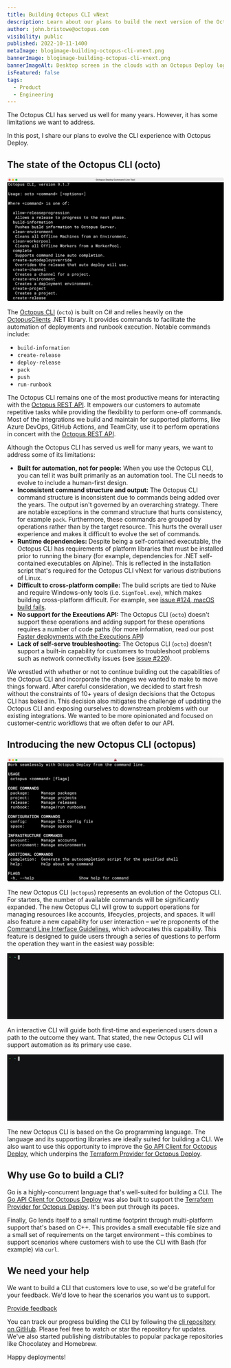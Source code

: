 ```yaml
---
title: Building Octopus CLI vNext
description: Learn about our plans to build the next version of the Octopus CLI.
author: john.bristowe@octopus.com
visibility: public
published: 2022-10-11-1400
metaImage: blogimage-building-octopus-cli-vnext.png
bannerImage: blogimage-building-octopus-cli-vnext.png
bannerImageAlt: Desktop screen in the clouds with an Octopus Deploy logo in front of it.
isFeatured: false
tags:
  - Product
  - Engineering
---
```


The Octopus CLI has served us well for many years. However, it has some limitations we want to address. 

In this post, I share our plans to evolve the CLI experience with Octopus Deploy.

## The state of the Octopus CLI (octo)

![Screenshot of Octopus CLI (octo)](octo.png)

The [Octopus CLI](https://github.com/OctopusDeploy/OctopusCLI) (`octo`) is built on C# and relies heavily on the [OctopusClients](https://github.com/OctopusDeploy/OctopusClients) .NET library. It provides commands to facilitate the automation of deployments and runbook execution. Notable commands include: 

- `build-information` 
- `create-release` 
- `deploy-release` 
- `pack` 
- `push` 
- `run-runbook` 

The Octopus CLI remains one of the most productive means for interacting with the [Octopus REST API](https://octopus.com/docs/octopus-rest-api). It empowers our customers to automate repetitive tasks while providing the flexibility to perform one-off commands. Most of the integrations we build and maintain for supported platforms, like Azure DevOps, GitHub Actions, and TeamCity, use it to perform operations in concert with the [Octopus REST API](https://octopus.com/docs/octopus-rest-api).

Although the Octopus CLI has served us well for many years, we want to address some of its limitations:

- **Built for automation, not for people:** When you use the Octopus CLI, you can tell it was built primarily as an automation tool. The CLI needs to evolve to include a human-first design.
- **Inconsistent command structure and output:** The Octopus CLI command structure is inconsistent due to commands being added over the years. The output isn't governed by an overarching strategy. There are notable exceptions in the command structure that hurts consistency, for example `pack`. Furthermore, these commands are grouped by operations rather than by the target resource. This hurts the overall user experience and makes it difficult to evolve the set of commands.
- **Runtime dependencies:** Despite being a self-contained executable, the Octopus CLI has requirements of platform libraries that must be installed prior to running the binary (for example, dependencies for .NET self-contained executables on Alpine). This is reflected in the installation script that's required for the Octopus CLI vNext for various distributions of Linux.
- **Difficult to cross-platform compile:** The build scripts are tied to Nuke and require Windows-only tools (i.e. `SignTool.exe`), which makes building cross-platform difficult. For example, see [issue #124, macOS build fails](https://github.com/OctopusDeploy/OctopusCLI/issues/124).
- **No support for the Executions API:** The Octopus CLI (`octo`) doesn't support these operations and adding support for these operations requires a number of code paths (for more information, read our post [Faster deployments with the Executions API](https://octopus.com/blog/faster-deployments-with-the-executions-api))
- **Lack of self-serve troubleshooting:** The Octopus CLI (`octo`) doesn't support a built-in capability for customers to troubleshoot problems such as network connectivity issues (see [issue #220](https://github.com/OctopusDeploy/OctopusCLI/issues/220)).

We wrestled with whether or not to continue building out the capabilities of the Octopus CLI and incorporate the changes we wanted to make to move things forward. After careful consideration, we decided to start fresh without the constraints of 10+ years of design decisions that the Octopus CLI has baked in. This decision also mitigates the challenge of updating the Octopus CLI and exposing ourselves to downstream problems with our existing integrations. We wanted to be more opinionated and focused on customer-centric workflows that we often defer to our API.

## Introducing the new Octopus CLI (octopus)

![New Octopus CLI](new-octopus-cli.png)

The new Octopus CLI (`octopus`) represents an evolution of the Octopus CLI. For starters, the number of available commands will be significantly expanded. The new Octopus CLI will grow to support operations for managing resources like accounts, lifecycles, projects, and spaces. It will also feature a new capability for user interaction – we're proponents of the [Command Line Interface Guidelines](https://clig.dev/), which advocates this capability. This feature is designed to guide users through a series of questions to perform the operation they want in the easiest way possible:

![Demo: Create Release with Octopus CLI vNext](demo-create-release.gif)

An interactive CLI will guide both first-time and experienced users down a path to the outcome they want. That stated, the new Octopus CLI will support automation as its primary use case.

![Demo: Deploy Release with Octopus CLI vNext](demo-release-deploy.gif)

The new Octopus CLI is based on the Go programming language. The language and its supporting libraries are ideally suited for building a CLI. We also want to use this opportunity to improve the [Go API Client for Octopus Deploy](https://github.com/OctopusDeploy/go-octopusdeploy), which underpins the [Terraform Provider for Octopus Deploy](https://github.com/OctopusDeployLabs/terraform-provider-octopusdeploy).

## Why use Go to build a CLI?

Go is a highly-concurrent language that's well-suited for building a CLI. The [Go API Client for Octopus Deploy](https://github.com/OctopusDeploy/go-octopusdeploy) was also built to support the [Terraform Provider for Octopus Deploy](https://github.com/OctopusDeployLabs/terraform-provider-octopusdeploy). It's been put through its paces. 

Finally, Go lends itself to a small runtime footprint through multi-platform support that's based on C++. This provides a small executable file size and a small set of requirements on the target environment – this combines to support scenarios where customers wish to use the CLI with Bash (for example) via `curl`.

## We need your help

We want to build a CLI that customers love to use, so we'd be grateful for your feedback. We'd love to hear the scenarios you want us to support. 

<span><a class="btn btn-success" href="https://octopusdeploy.typeform.com/to/COaNc9A3">Provide feedback</a></span>

You can track our progress building the CLI by following the [cli repository on GitHub](https://github.com/OctopusDeploy/cli). Please feel free to watch or star the repository for updates. We've also started publishing distributables to popular package repositories like Chocolatey and Homebrew.

Happy deployments!
